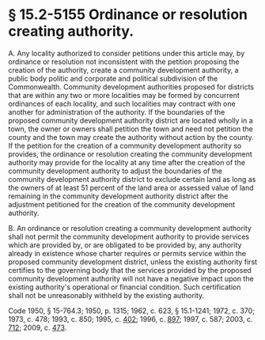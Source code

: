 # § 15.2-5155 Ordinance or resolution creating authority.

<p>A. Any locality authorized to consider petitions under this article may, by ordinance or resolution not inconsistent with the petition proposing the creation of the authority, create a community development authority, a public body politic and corporate and political subdivision of the Commonwealth. Community development authorities proposed for districts that are within any two or more localities may be formed by concurrent ordinances of each locality, and such localities may contract with one another for administration of the authority. If the boundaries of the proposed community development authority district are located wholly in a town, the owner or owners shall petition the town and need not petition the county and the town may create the authority without action by the county. If the petition for the creation of a community development authority so provides, the ordinance or resolution creating the community development authority may provide for the locality at any time after the creation of the community development authority to adjust the boundaries of the community development authority district to exclude certain land as long as the owners of at least 51 percent of the land area or assessed value of land remaining in the community development authority district after the adjustment petitioned for the creation of the community development authority.</p><p>B. An ordinance or resolution creating a community development authority shall not permit the community development authority to provide services which are provided by, or are obligated to be provided by, any authority already in existence whose charter requires or permits service within the proposed community development district, unless the existing authority first certifies to the governing body that the services provided by the proposed community development authority will not have a negative impact upon the existing authority's operational or financial condition. Such certification shall not be unreasonably withheld by the existing authority.</p><p>Code 1950, § 15-764.3; 1950, p. 1315; 1962, c. 623, § 15.1-1241; 1972, c. 370; 1973, c. 478; 1993, c. 850; 1995, c. <a href='http://lis.virginia.gov/cgi-bin/legp604.exe?951+ful+CHAP0402'>402</a>; 1996, c. <a href='http://lis.virginia.gov/cgi-bin/legp604.exe?961+ful+CHAP0897'>897</a>; 1997, c. 587; 2003, c. <a href='http://lis.virginia.gov/cgi-bin/legp604.exe?031+ful+CHAP0712'>712</a>; 2009, c. <a href='http://lis.virginia.gov/cgi-bin/legp604.exe?091+ful+CHAP0473'>473</a>.</p>